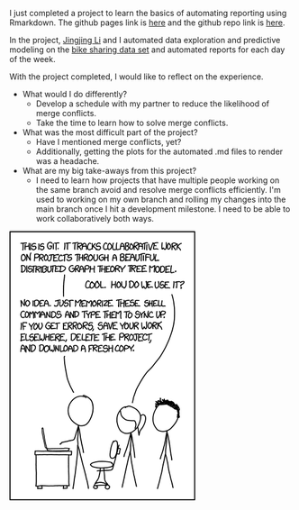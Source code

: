 I just completed a project to learn the basics of automating reporting using Rmarkdown. The github pages link is [here](https://jkclem.github.io/bike-share-prediction/) and the github repo link is [here](https://github.com/jkclem/bike-share-prediction).

In the project, [Jingjing Li](https://github.com/JingJ-Li) and I automated data exploration and predictive modeling on the [bike sharing data set](https://archive.ics.uci.edu/ml/datasets/Bike+Sharing+Dataset) and automated reports for each day of the week.

With the project completed, I would like to reflect on the experience.

- What would I do differently?
  - Develop a schedule with my partner to reduce the likelihood of merge conflicts.
  - Take the time to learn how to solve merge conflicts.
- What was the most difficult part of the project?
  - Have I mentioned merge conflicts, yet? 
  - Additionally, getting the plots for the automated .md files to render was a headache.
- What are my big take-aways from this project?
  - I need to learn how projects that have multiple people working on the same branch avoid and resolve merge conflicts efficiently. I'm used to working on my own branch and rolling my changes into the main branch once I hit a development milestone. I need to be able to work collaboratively both ways.

![](/images/xkcd-git.png)
